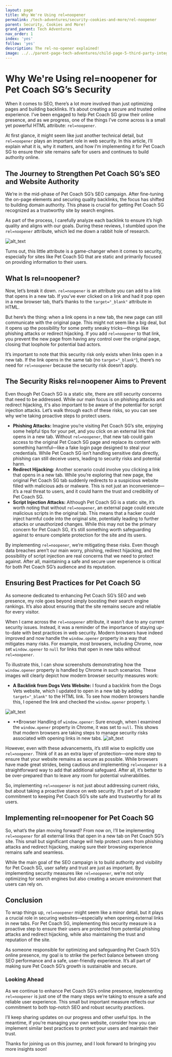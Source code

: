```yaml
---
layout: page
title: Why We're Using rel=noopener
permalink: /tech-adventures/security-cookies-and-more/rel-noopener
parent: Security, Cookies and More!
grand_parent: Tech Adventures
nav_order: 1
index: 'yes'
follow: 'yes'
description: The rel-no-opener explained!
image: ../../parent-page-tech-adventures/child-page-5-third-party-integrations/grandchild-page-1-Adyen-Online-Payments/adyen-online-payments.png
---
```


# Why We're Using rel=noopener for Pet Coach SG’s Security

When it comes to SEO, there’s a lot more involved than just optimizing pages and building backlinks. It’s about creating a secure and trusted online experience. I’ve been engaged to help Pet Coach SG grow their online presence, and as we progress, one of the things I’ve come across is a small yet powerful HTML attribute: `rel=noopener`.

At first glance, it might seem like just another technical detail, but `rel=noopener` plays an important role in web security. In this article, I’ll explain what it is, why it matters, and how I’m implementing it for Pet Coach SG to ensure their site remains safe for users and continues to build authority online.


## The Journey to Strengthen Pet Coach SG’s SEO and Website Authority

We’re in the mid-phase of Pet Coach SG’s SEO campaign. After fine-tuning the on-page elements and securing quality backlinks, the focus has shifted to building domain authority. This phase is crucial for getting Pet Coach SG recognized as a trustworthy site by search engines.

As part of the process, I carefully analyze each backlink to ensure it’s high quality and aligns with our goals. During these reviews, I stumbled upon the `rel=noopener` attribute, which led me down a rabbit hole of research. 

![alt_text](../../parent-page-tech-adventures/child-page-6-Security-Cookies-and-More/images/image1.png "image_tooltip")


Turns out, this little attribute is a game-changer when it comes to security, especially for sites like Pet Coach SG that are static and primarily focused on providing information to their users.


## What Is rel=noopener?

Now, let’s break it down. `rel=noopener` is an attribute you can add to a link that opens in a new tab. If you’ve ever clicked on a link and had it pop open in a new browser tab, that’s thanks to the `target="_blank"` attribute in HTML.

But here’s the thing: when a link opens in a new tab, the new page can still communicate with the original page. This might not seem like a big deal, but it opens up the possibility for some pretty sneaky tricks—things like phishing attacks or redirect hijacking. If you add `rel=noopener` to that link, you prevent the new page from having any control over the original page, closing that loophole for potential bad actors.

It’s important to note that this security risk only exists when links open in a new tab. If the link opens in the same tab (no `target="_blank"`), there’s no need for `rel=noopener` because the security risk doesn’t apply.


## The Security Risks rel=noopener Aims to Prevent

Even though Pet Coach SG is a static site, there are still security concerns that need to be addressed. While our main focus is on phishing attacks and redirect hijacking, it's also important to be aware of the potential for script injection attacks. Let’s walk through each of these risks, so you can see why we’re taking proactive steps to protect users.



* **Phishing Attacks:** Imagine you’re visiting Pet Coach SG’s site, enjoying some helpful tips for your pet, and you click on an external link that opens in a new tab. Without `rel=noopener`, that new tab could gain access to the original Pet Coach SG page and replace its content with something harmful—like a fake login page designed to steal your credentials. While Pet Coach SG isn’t handling sensitive data directly, phishing can still deceive users, leading to security risks and potential harm.
* **Redirect Hijacking:** Another scenario could involve you clicking a link that opens in a new tab. While you’re exploring that new page, the original Pet Coach SG tab suddenly redirects to a suspicious website filled with malicious ads or malware. This is not just an inconvenience—it’s a real threat to users, and it could harm the trust and credibility of Pet Coach SG.
* **Script Injection Attacks:** Although Pet Coach SG is a static site, it’s worth noting that without `rel=noopener`, an external page could execute malicious scripts in the original tab. This means that a hacker could inject harmful code into the original site, potentially leading to further attacks or unauthorized changes. While this may not be the primary concern for Pet Coach SG, it’s still something worth safeguarding against to ensure complete protection for the site and its users.

By implementing `rel=noopener`, we’re mitigating these risks. Even though data breaches aren’t our main worry, phishing, redirect hijacking, and the possibility of script injection are real concerns that we need to protect against. After all, maintaining a safe and secure user experience is critical for both Pet Coach SG’s audience and its reputation.


## Ensuring Best Practices for Pet Coach SG

As someone dedicated to enhancing Pet Coach SG’s SEO and web presence, my role goes beyond simply boosting their search engine rankings. It’s also about ensuring that the site remains secure and reliable for every visitor.

When I came across the `rel=noopener` attribute, it wasn’t due to any current security issues. Instead, it was a reminder of the importance of staying up-to-date with best practices in web security. Modern browsers have indeed improved and now handle the `window.opener` property in a way that mitigates many risks. For example, most browsers, including Chrome, now set `window.opener` to `null` for links that open in new tabs without `rel=noopener`.

To illustrate this, I can show screenshots demonstrating how the `window.opener` property is handled by Chrome in such scenarios. These images will clearly depict how modern browser security measures work:



* **A Backlink from Dogs Vets Website:** I found a backlink from the Dogs Vets website, which I updated to open in a new tab by adding `target="_blank"` to the HTML link. To see how modern browsers handle this, I opened the link and checked the `window.opener` property. \

![alt_text](../../parent-page-tech-adventures/child-page-6-Security-Cookies-and-More/images/image2.png "image_tooltip")

* **Browser Handling of <code>window.opener</code>:</strong> Sure enough, when I examined the <code>window.opener</code> property in Chrome, it was set to <code>null</code>. This shows that modern browsers are taking steps to manage security risks associated with opening links in new tabs.
![alt_text](../../parent-page-tech-adventures/child-page-6-Security-Cookies-and-More/images/image3.png "image_tooltip")


However, even with these advancements, it’s still wise to explicitly use <code>rel=noopener</code>. Think of it as an extra layer of protection—one more step to ensure that your website remains as secure as possible. While browsers have made great strides, being cautious and implementing <code>rel=noopener</code> is a straightforward way to add that additional safeguard. After all, it’s better to be over-prepared than to leave any room for potential vulnerabilities.

So, implementing `rel=noopener` is not just about addressing current risks, but about taking a proactive stance on web security. It’s part of a broader commitment to keeping Pet Coach SG’s site safe and trustworthy for all its users.


## Implementing rel=noopener for Pet Coach SG

So, what’s the plan moving forward? From now on, I’ll be implementing `rel=noopener` for all external links that open in a new tab on Pet Coach SG’s site. This small but significant change will help protect users from phishing attacks and redirect hijacking, making sure their browsing experience remains safe and seamless.

While the main goal of the SEO campaign is to build authority and visibility for Pet Coach SG, user safety and trust are just as important. By implementing security measures like `rel=noopener`, we’re not only optimizing for search engines but also creating a secure environment that users can rely on.


## Conclusion

To wrap things up, `rel=noopener` might seem like a minor detail, but it plays a crucial role in securing websites—especially when opening external links in new tabs. For Pet Coach SG, implementing this security measure is a proactive step to ensure their users are protected from potential phishing attacks and redirect hijacking, while also maintaining the trust and reputation of the site.

As someone responsible for optimizing and safeguarding Pet Coach SG’s online presence, my goal is to strike the perfect balance between strong SEO performance and a safe, user-friendly experience. It’s all part of making sure Pet Coach SG’s growth is sustainable and secure.


### **Looking Ahead**

As we continue to enhance Pet Coach SG’s online presence, implementing `rel=noopener` is just one of the many steps we’re taking to ensure a safe and reliable user experience. This small but important measure reflects our commitment to both top-notch SEO and robust security practices.

I’ll keep sharing updates on our progress and other useful tips. In the meantime, if you’re managing your own website, consider how you can implement similar best practices to protect your users and maintain their trust.

Thanks for joining us on this journey, and I look forward to bringing you more insights soon!
